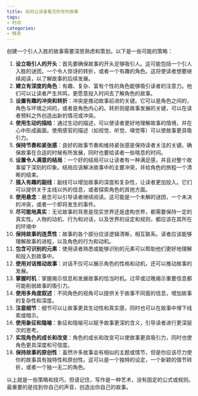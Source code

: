```yaml
---
title: 如何让读者看完你写的故事
tags:
- 时间
categories:
- 精进
---
```



创建一个引人入胜的故事需要深思熟虑和策划。以下是一些可能的策略：

1. **设立吸引人的开头**：首先要确保故事的开头足够吸引人。这可能包括一个引人入胜的谜团，一个令人惊讶的转折，或者一个有趣的角色。这将使读者想要继续阅读，以了解故事的后续发展。
2. **建立有深度的角色**：有趣、复杂、富有个性的角色能够吸引读者的注意力。他们可以让读者产生共鸣，更愿意投入时间去了解角色的故事。
3. **设置有趣的冲突和转折**：冲突是推动故事前进的关键。它可以是角色之间的，角色与环境之间的，或者是角色内心的。转折则是故事发展的关键，可以在读者预料之外创造出新的情况或冲突。
4. **使用生动的描绘**：通过生动的描述，可以使读者更好地理解故事的情境，并在心中形成画面。使用感官的描述（如视觉、听觉、嗅觉等）可以使故事更具吸引力。
5. **保持节奏和紧张感**：良好的故事节奏和维持紧张感是保持读者关注的关键。确保故事在合适的时候有所发展，同时也要给读者一些喘息的时间。
6. **设置令人满意的结局**：一个好的结局可以让读者有一种满足感，并且对整个故事留下深刻的印象。结局应该解决故事中的主要冲突，并给角色的旅程一个清晰的结束。
7. **插入有趣的副线**：副线可以增加故事的深度和复杂性，让读者更加投入。它们可以提供关于主线以外的信息，或者探索角色的其他方面。
8. **使用悬念**：悬念可以引导读者继续阅读。这可能是一个未解的谜团，一个未决的冲突，或者一个即将发生的事件。
9. **尽可能地真实**：无论故事的背景是现实世界还是虚构世界，都需要保持一定的真实性。人物的动机、行为和对话，以及世界的设定和规则，都应该在其所在的环境中
10. **保持故事的连贯性**：故事的各个部分应该逻辑清晰，相互联系。读者应该能够理解故事的进程，以及角色的行为和动机。
11. **包含可识别的元素**：使用读者熟悉或能够识别的元素可以帮助他们更好地理解和投入到故事中。
12. **使用对话推动故事**：对话不仅可以展示角色的性格和动机，还可以推动故事的发展。
13. **掌握时机**：掌握揭示信息和发展故事的恰当时机。过早或过晚揭示重要信息都可能削弱故事的吸引力。
14. **使用多角度叙述**：不同角色的视角可以提供关于故事不同面的信息，增加故事的复杂性和深度。
15. **注意细节**：细节可以让故事更具生动性和真实感，同时也可以在故事中埋下线索或暗示。
16. **使用象征和隐喻**：象征和隐喻可以赋予故事更深的含义，引导读者进行更深层次的思考。
17. **实现角色的成长和改变**：角色的成长和改变可以使故事更具吸引力，同时也使角色更具深度和可信度。
18. **保持故事的原创性**：虽然许多故事会有相似的主题或情节，但是你应该尽力使你的故事具有独特性和原创性。这可以是一个独特的设定，一个新颖的情节转折，或者一个独一无二的角色。

以上就是一些策略和技巧，但请记住，写作是一种艺术，没有固定的公式或规则。最重要的是找到你自己的声音，创造出你自己的故事。